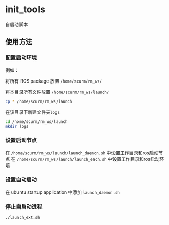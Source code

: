 # init_tools

自启动脚本

## 使用方法

<!-- 将 `scurm.service` 文件复制到 `/usr/lib/systemd/system/`

```bash
sudo cp scurm.service /usr/lib/systemd/system
``` -->

### 配置启动环境

例如：

将所有 ROS package 放置 `/home/scurm/rm_ws/`

将本目录所有文件放置 `/home/scurm/rm_ws/launch/`

```bash
cp * /home/scurm/rm_ws/launch
```

在该目录下新建文件夹`logs`

```bash
cd /home/scurm/rm_ws/launch
mkdir logs
```

### 设置启动节点

在 `/home/scurm/rm_ws/launch/launch_daemon.sh` 中设置工作目录和ros启动节点
在 `/home/scurm/rm_ws/launch/launch_each.sh` 中设置工作目录和ros启动环境

### 设置自动启动

在 ubuntu startup application 中添加 `launch_daemon.sh`

### 停止自启动进程

```bash
./launch_ext.sh
```